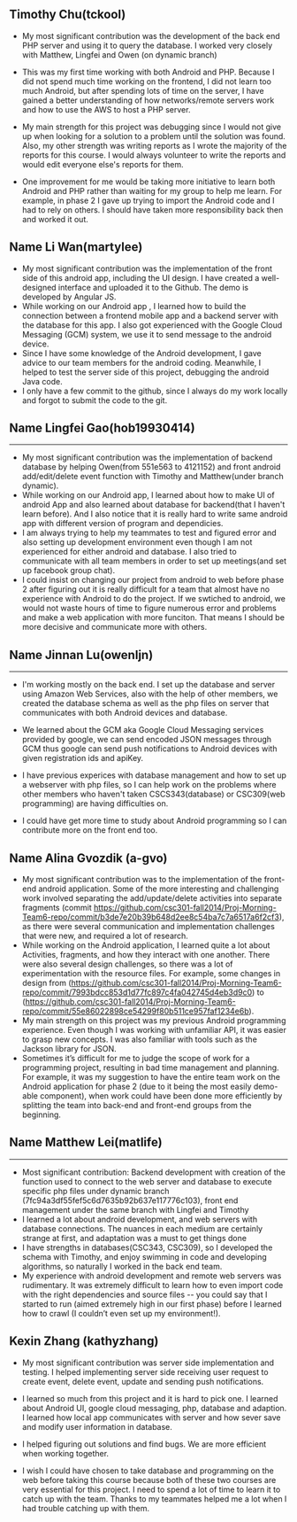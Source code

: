 ## Timothy Chu(tckool)

* My most significant contribution was the development of the back end PHP server and using it to query the database. I worked very closely with Matthew, Lingfei and Owen (on dynamic branch)

* This was my first time working with both Android and PHP. Because I did not spend much time working on the frontend, I did not learn too much Android, but after spending lots of time on the server, I have gained a better understanding of how networks/remote servers work and how to use the AWS to host a PHP server.

* My main strength for this project was debugging since I would not give up when looking for a solution to a problem until the solution was found. Also, my other strength was writing reports as I wrote the majority of the reports for this course. I would always volunteer to write the reports and would edit everyone else's reports for them.

* One improvement for me would be taking more initiative to learn both Android and PHP rather than waiting for my group to help me learn. For example, in phase 2 I gave up trying to import the Android code and I had to rely on others. I should have taken more responsibility back then and worked it out.


## Name Li Wan(martylee)

* My most significant contribution was the implementation of the front side of this android app, including the UI design. I have created a well-designed interface and uploaded it to the Github. The demo is developed by Angular JS.
* While working on our Android app , I learned how to build the connection between a frontend mobile app and a backend server with the database for this app. I also got experienced with the Google Cloud Messaging (GCM) system, we use it to send message to the android  device.
* Since I have some knowledge of the Android development,  I gave advice to our team members for the android coding. Meanwhile, I helped to test the server side of this project, debugging the android Java code.
* I only have a few commit to the github, since I always do my work locally and forgot to submit the code to the git.



## Name Lingfei Gao(hob19930414)

----
* My most significant contribution was the implementation of backend database by helping Owen(from 551e563 to 4121152) and front android add/edit/delete event function with Timothy and Matthew(under branch dynamic).
* While working on our Android app, I learned about how to make UI of android App and also learned about database for backend(that I haven't learn before). And I also notice that it is really hard to write same android app with different version of program and dependicies.
* I am always trying to help my teammates to test and figured error and also setting up development environment even though I am not experienced for either android and database. I also tried to communicate with all team members in order to  set up meetings(and set up facebook group chat).
* I could insist on changing our project from android to web before phase 2 after figuring out it is really difficult for a team that almost have no experience with Android to do the project. If we swtiched to android, we would not waste hours of time to figure numerous error and problems and make a web application with more funciton. That means I should be more decisive and communicate more with others.





## Name Jinnan Lu(owenljn)
----
* I'm working mostly on the back end. I set up the database and server using Amazon Web Services, also with the help of other members, we created the database schema as well as the php files on server that communicates with both Android devices and database.

* We learned about the GCM aka Google Cloud Messaging services provided by google, we can send encoded JSON messages through GCM thus google can send push notifications to Android devices with given registration ids and apiKey.

* I have previous experices with database management and how to set up a webserver with php files, so I can help work on the problems where other members who haven't taken CSCS343(database) or CSC309(web programming) are having difficulties on.

* I could have get more time to study about Android programming so I can contribute more on the front end too.




## Name Alina Gvozdik (a-gvo)

* My most significant contribution was to the implementation of the front-end android application. Some of the more interesting and challenging work involved separating the add/update/delete activities into separate fragments (commit https://github.com/csc301-fall2014/Proj-Morning-Team6-repo/commit/b3de7e20b39b648d2ee8c54ba7c7a6517a6f2cf3), as there were several communication and implementation challenges that were new, and required a lot of research.
* While working on the Android application, I learned quite a lot about Activities, fragments, and how they interact with one another. There were also several design challenges, so there was a lot of experimentation with the resource files. For example, some changes in design from (https://github.com/csc301-fall2014/Proj-Morning-Team6-repo/commit/7993bdcc853d1d77fc897c4fa042745d4eb3d9c0) to (https://github.com/csc301-fall2014/Proj-Morning-Team6-repo/commit/55e86022898ce54299f80b511ce957faf1234e6b).
* My main strength on this project was my previous Android programming experience. Even though I was working with unfamiliar API, it was easier to grasp new concepts. I was also familiar with tools such as the Jackson library for JSON.
* Sometimes it’s difficult for me to judge the scope of work for a programming project, resulting in bad time management and planning. For example, it was my suggestion to have the entire team work on the Android application for phase 2 (due to it being the most easily demo-able component), when work could have been done more efficiently by splitting the team into back-end and front-end groups from the beginning.


## Name Matthew Lei(matlife)

----
* Most significant contribution: Backend development with creation of the function used to connect to the web server and database to execute specific php files under dynamic branch (7fc94a3df55fef5c6d7635b92b637e117776c103), front end management under the same branch with Lingfei and Timothy
* I learned a lot about android development, and web servers with database connections. The nuances in each medium are certainly strange at first, and adaptation was a must to get things done
* I have strengths in databases(CSC343, CSC309), so I developed the schema with Timothy, and enjoy swimming in code and developing algorithms, so naturally I worked in the back end team. 
* My experience with android development and remote web servers was rudimentary. It was extremely difficult to learn how to even import code with the right dependencies and source files -- you could say that I started to run (aimed extremely high in our first phase) before I learned how to crawl (I couldn’t even set up my environment!).


## Kexin Zhang (kathyzhang)

* My most significant contribution was server side implementation and testing. I helped implementing server side receiving user request to create event, delete event, update and sending push notifications.

* I learned so much from this project and it is hard to pick one. I learned about Android UI, google cloud messaging, php, database and adaption. I learned how local app communicates with server and how sever save and modify user information in database. 

* I helped figuring out solutions and find bugs. We are more efficient when working together.

* I wish I could have chosen to take database and programming on the web before taking this course because both of these two courses are very essential for this project. I need to spend a lot of time to learn it to catch up with the team. Thanks to my teammates helped me a lot when I had trouble catching up with them.











